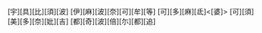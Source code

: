 [宇][具][比][須][波] [伊][麻][波][奈][可][牟][等] [可][多][麻][氐]<[婆]> [可][須][美][多][奈][妣][吉] [都][奇][波][倍][尓][都][追]
